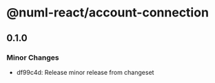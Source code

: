 # @numl-react/account-connection

## 0.1.0

### Minor Changes

- df99c4d: Release minor release from changeset
